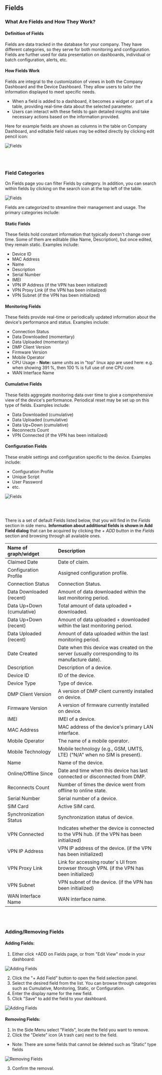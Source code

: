 ## Fields

### What Are Fields and How They Work?

#### Definition of Fields

Fields are data tracked in the database for your company. They have different categories, so they serve for both monitoring and configuration. Fields are further used for data presentation on dashboards, individual or batch configuration, alerts, etc.

#### How Fields Work

Fields are integral to the customization of views in both the Company Dashboard and the Device Dashboard. They allow users to tailor the information displayed to meet specific needs.

- When a field is added to a dashboard, it becomes a widget or part of a table, providing real-time data about the selected parameter.
- Users can interact with these fields to gain detailed insights and take necessary actions based on the information provided.

Here for example fields are shown as columns in the table on Company Dashboard, and editable field values may be edited directly by clicking edit pencil icon:

![Fields](../../images/Fields/Fields.png)

&nbsp;  
&nbsp;

### Field Categories

On Fields page you can filter Fields by category. In addition, you can search within fields by clicking on the search icon at the top left of the table.

![Fields](../../images/Fields/ChangeCategory.png)

Fields are categorized to streamline their management and usage. The primary categories include:

#### Static Fields

These fields hold constant information that typically doesn't change over time. Some of them are editable (like Name, Description), but once edited, they remain static. Examples include:

- Device ID
- MAC Address
- Name
- Description
- Serial Number
- IMEI
- VPN IP Address (if the VPN has been initialized)
- VPN Proxy Link (if the VPN has been initialized)
- VPN Subnet (if the VPN has been initialized)

#### Monitoring Fields

These fields provide real-time or periodically updated information about the device's performance and status. Examples include:

- Connection Status
- Data Downloaded (momentary)
- Data Uploaded (momentary)
- DMP Client Version
- Firmware Version
- Mobile Operator
- CPU Usage - **Note:** same units as in "top" linux app are used here: e.g. when showing 391 %, then 100 % is full use of one CPU core.
- WAN Interface Name

#### Cumulative Fields

These fields aggregate monitoring data over time to give a comprehensive view of the device's performance. Periodical reset may be set up on this type of fields. Examples include:

- Data Downloaded (cumulative)
- Data Uploaded (cumulative)
- Data Up+Down (cumulative)
- Reconnects Count
- VPN Connected (if the VPN has been initialized)

#### Configuration Fields

These enable settings and configuration specific to the device. Examples include:

- Configuration Profile
- Unique Script
- User Password
- etc.

![Fields](../../images/management/config-fields.png)

&nbsp;  
&nbsp;

There is a set of default Fields listed below, that you will find in the _Fields_ section in side menu. **Information about additional fields is shown in Add Field dialog** that can be acquired by clicking the _+ ADD_ button in the _Fields_ section and browsing through all available ones.

| Name of graph/widget      | Description                                                                                      |
| :------------------------ | :----------------------------------------------------------------------------------------------- |
| Claimed Date              | Date of claim.                                                                                   |
| Configuration Profile     | Assigned configuration profile.                                                                  |
| Connection Status         | Connection Status.                                                                               |
| Data Downloaded (recent)  | Amount of data downloaded within the last monitoring period.                                     |
| Data Up+Down (cumulative) | Total amount of data uploaded + downloaded.                                                      |
| Data Up+Down (recent)     | Amount of data uploaded + downloaded within the last monitoring period.                          |
| Data Uploaded (recent)    | Amount of data uploaded within the last monitoring period.                                       |
| Date Created              | Date when this device was created on the server (usually corresponding to its manufacture date). |
| Description               | Description of a device.                                                                         |
| Device ID                 | ID of the device.                                                                                |
| Device Type               | Type of device.                                                                                  |
| DMP Client Version        | A version of DMP client currently installed on device.                                           |
| Firmware Version          | A version of firmware currently installed on device.                                             |
| IMEI                      | IMEI of a device.                                                                                |
| MAC Address               | MAC address of the device's primary LAN interface.                                               |
| Mobile Operator           | The name of a mobile operator.                                                                   |
| Mobile Technology         | Mobile technology (e.g., GSM, UMTS, LTE) ("N/A" when no SIM is present).                         |
| Name                      | Name of the device.                                                                              |
| Online/Offline Since      | Date and time when this device has last connected or disconnected from DMP.                      |
| Reconnects Count          | Number of times the device went from offline to online state.                                    |
| Serial Number             | Serial number of a device.                                                                       |
| SIM Card                  | Active SIM card.                                                                                 |
| Synchronization Status    | Synchronization status of device.                                                                |
| VPN Connected             | Indicates whether the device is connected to the VPN hub. (if the VPN has been initialized)      |
| VPN IP Address            | VPN IP address of the device. (if the VPN has been initialized)                                  |
| VPN Proxy Link            | Link for accessing router`s UI from browser through VPN. (if the VPN has been initialized)       |
| VPN Subnet                | VPN subnet of the device. (if the VPN has been initialized)                                      |
| WAN Interface Name        | WAN interface name.                                                                              |

&nbsp;  
&nbsp;

### Adding/Removing Fields

#### Adding Fields:

1. Either click +ADD on Fields page, or from "Edit View" mode in your dashboard:

![Adding Fields](../../images/Fields/AddingFields-1.png)

2. Click the "+ Add Field" button to open the field selection panel.
3. Select the desired field from the list. You can browse through categories such as Cumulative, Monitoring, Static, or Configuration.
4. Enter the display name for the new field.
5. Click "Save" to add the field to your dashboard.

![Adding Fields](../../images/Fields/AddingFields-2.png)

#### Removing Fields:

1. In the Side Menu select "Fields", locate the field you want to remove.
2. Click the "Delete" icon (A trash can) next to the field.

- Note: There are some fields that cannot be deleted such as “Static” type fields

![Removing Fields](../../images/Fields/RemovingFields-1.png)

3. Confirm the removal.

&nbsp;  
&nbsp;

